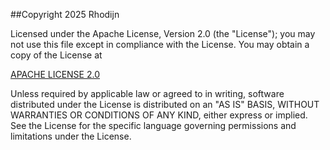 ##Copyright 2025 Rhodijn

Licensed under the Apache License, Version 2.0 (the "License");
you may not use this file except in compliance with the License.
You may obtain a copy of the License at

[APACHE LICENSE 2.0](http://www.apache.org/licenses/LICENSE-2.0)

Unless required by applicable law or agreed to in writing, software
distributed under the License is distributed on an "AS IS" BASIS,
WITHOUT WARRANTIES OR CONDITIONS OF ANY KIND, either express or implied.
See the License for the specific language governing permissions and
limitations under the License.
